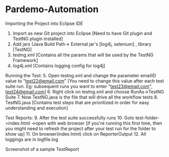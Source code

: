 # Pardemo-Automation

Importing the Project into Eclipse IDE

1. Import as new Git project into Eclipse [Need to have Git plugin and TestNG plugin installed]
2. Add jars (Java Build Path-> External jar's [log4j, selenium] , library [TestNG]
3. testng.xml [Contains all the params that will be used by the TestNG Framework]
4. log4j.xml [Contains logging config for log4j]

Running the Test:
5. Open testng.xml and change the parameter emailID value to "test22@email.com" 
    [You need to change this value after each test suite run. Eg: subsequent runs you want to enter "test23@email.com", test24@email.com]
6. Right click on testng.xml and choose RunAs->TestNG Suite
7. Now TestNG.java is the file that will drive all the workflow tests
8. TestNG.java [Contains test steps that are prioritized in order for easy understanding and execution]

Test Reports:
9. After the test suite successfully runs
10. Goto test-folder->index.html ->open with web browser 
    [if you're running this first time, then you might need to refresh the project after your test run for the folder to show up]
11. On browser(index.html) click on ReporterOutput
12. All loggings are in logfile.log

Screenshot of a sample TestReport
